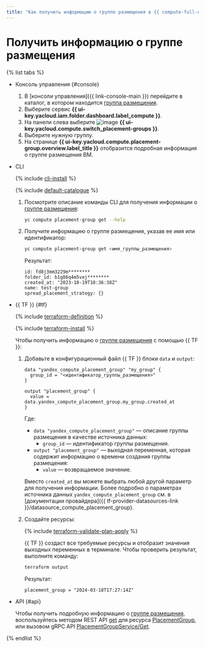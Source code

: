 ```yaml
---
title: "Как получить информацию о группе размещения в {{ compute-full-name }}"
---
```


# Получить информацию о группе размещения

{% list tabs %}

- Консоль управления {#console}

  1. В [консоли управления]({{ link-console-main }}) перейдите в каталог, в котором находится [группа размещения](../../concepts/placement-groups.md).
  1. Выберите сервис **{{ ui-key.yacloud.iam.folder.dashboard.label_compute }}**.
  1. На панели слева выберите ![image](../../../_assets/console-icons/copy-transparent.svg) **{{ ui-key.yacloud.compute.switch_placement-groups }}**.
  1. Выберите нужную группу.
  1. На странице **{{ ui-key.yacloud.compute.placement-group.overview.label_title }}** отобразится подробная информация о группе размещения ВМ.

- CLI

  {% include [cli-install](../../../_includes/cli-install.md) %}

  {% include [default-catalogue](../../../_includes/default-catalogue.md) %}

  1. Посмотрите описание команды CLI для получения информации о [группе размещения](../../concepts/placement-groups.md):

      ```bash
      yc compute placement-group get --help
      ```

  1. Получите информацию о группе размещения, указав ее имя или идентификатор:
      
      ```bash
      yc compute placement-group get <имя_группы_размещения>
      ```

      Результат:

      ```text
      id: fd8j3mm3229m********
      folder_id: b1g86q4m5vej********
      created_at: "2023-10-19T10:36:38Z"
      name: test-group
      spread_placement_strategy: {}
      ```

- {{ TF }} {#tf}

  {% include [terraform-definition](../../../_tutorials/_tutorials_includes/terraform-definition.md) %}

  {% include [terraform-install](../../../_includes/terraform-install.md) %}

  Чтобы получить информацию о [группе размещения](../../concepts/placement-groups.md) с помощью {{ TF }}:

  1. Добавьте в конфигурационный файл {{ TF }} блоки `data` и `output`:

      ```hcl
      data "yandex_compute_placement_group" "my_group" {
        group_id = "<идентификатор_группы_размещения>"
      }

      output "placement_group" {
        value = data.yandex_compute_placement_group.my_group.created_at
      }
      ```

      Где:

      * `data "yandex_compute_placement_group"` — описание группы размещения в качестве источника данных:
        * `group_id` — идентификатор группы размещения.
      * `output "placement_group"` — выходная переменная, которая содержит информацию о времени создания группы размещения:
        * `value` — возвращаемое значение.

      Вместо `created_at` вы можете выбрать любой другой параметр для получения информации. Более подробно о параметрах источника данных `yandex_compute_placement_group` см. в [документации провайдера]({{ tf-provider-datasources-link }}/datasource_compute_placement_group).

  1. Создайте ресурсы:

      {% include [terraform-validate-plan-apply](../../../_tutorials/_tutorials_includes/terraform-validate-plan-apply.md) %}

      {{ TF }} создаст все требуемые ресурсы и отобразит значения выходных переменных в терминале. Чтобы проверить результат, выполните команду:

      ```bash
      terraform output
      ```

      Результат:

      ```text
      placement_group = "2024-03-18T17:27:14Z"
      ```

- API {#api}

  Чтобы получить подробную информацию о [группе размещения](../../concepts/placement-groups.md), воспользуйтесь методом REST API [get](../../api-ref/PlacementGroup/get.md) для ресурса [PlacementGroup](../../api-ref/PlacementGroup/index.md), или вызовом gRPC API [PlacementGroupService/Get](../../api-ref/grpc/placement_group_service.md#Get).

{% endlist %}
